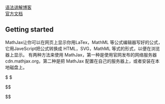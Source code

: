 <script type="text/javascript" src="http://cdn.mathjax.org/mathjax/latest/MathJax.js?config=default"></script>

[语法讲解博客]( http://mlworks.cn/posts/introduction-to-mathjax-and-latex-expression/)  
[官方文档](http://docs.mathjax.org/en/latest/start.html)
## Getting started
MathJax让你可以在网页上显示你用LaTex，MathML 等公式编辑器写好的公式，它用JaveScript把公式转换成 HTML，SVG，MathML 等式的形式，以便在浏览器上显示。
有两种方法来使用 MathJax，第一种是使用官网发布的网络服务器 cdn.mathjax.org，第二种是把 MathJax 配置在自己的服务器上，或者安装在本地磁盘上。

$  $

$$

$$